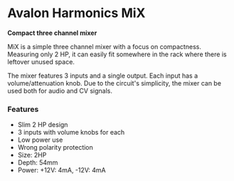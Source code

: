 # Avalon Harmonics MiX

**Compact three channel mixer**

MiX is a simple three channel mixer with a focus on compactness. Measuring only 2 HP, it can easily fit somewhere in the rack where there is leftover unused space.

The mixer features 3 inputs and a single output. Each input has a volume/attenuation knob. Due to the circuit's simplicity, the mixer can be used both for audio and CV signals.

### Features

* Slim 2 HP design
* 3 inputs with volume knobs for each
* Low power use
* Wrong polarity protection
* Size: 2HP
* Depth: 54mm
* Power: +12V: 4mA, -12V: 4mA